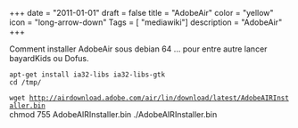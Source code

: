 +++
date = "2011-01-01"
draft = false
title = "AdobeAir"
color = "yellow"
icon = "long-arrow-down"
Tags = [ "mediawiki"]
description = "AdobeAir"
+++

Comment installer AdobeAir sous debian 64 ... pour entre autre lancer
bayardKids ou Dofus.

    apt-get install ia32-libs ia32-libs-gtk
    cd /tmp/
`wget `[`http://airdownload.adobe.com/air/lin/download/latest/AdobeAIRInstaller.bin`](http://airdownload.adobe.com/air/lin/download/latest/AdobeAIRInstaller.bin)\
    chmod 755 AdobeAIRInstaller.bin
    ./AdobeAIRInstaller.bin
